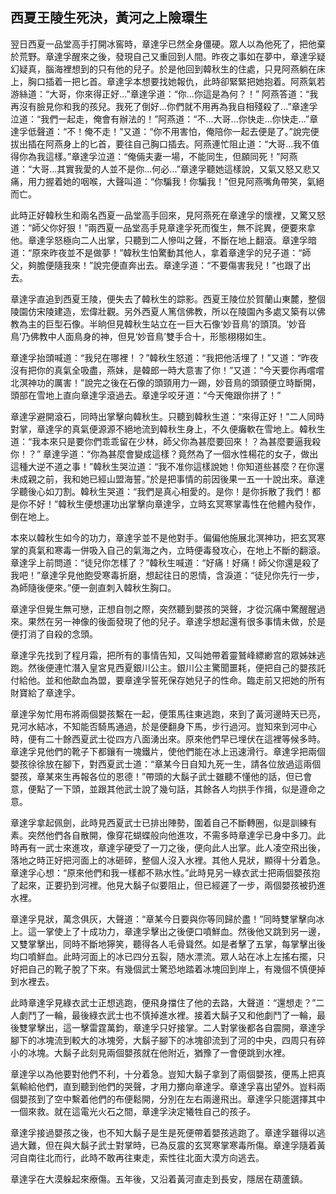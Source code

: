 西夏王陵生死決，黃河之上險環生
------------------------------

翌日西夏一品堂高手打開冰窖時，章達孚已然全身僵硬。眾人以為他死了，把他棄於荒野。章達孚醒來之後，發現自己又重回到人間。昨夜之事如在夢中，章達孚疑幻疑真，腦海裡想到的只有他的兒子。於是他回到韓秋生的住處，只見阿燕躺在床上，胸口插着一把匕首。章達孚本想要找她報仇，此時卻緊緊把她抱着。阿燕氣若游絲道：“大哥，你來得正好...”章達孚道：“你...你這是為何？！” 阿燕答道：“我再沒有臉見你和我的孩兒。我死了倒好...你們就不用再為我自相殘殺了...”章達孚泣道：“我們一起走，俺會有辦法的！”阿燕道：“不...大哥...你快走...你快走...”章達孚低聲道：“不！俺不走！”又道：“你不用害怕，俺陪你一起去便是了。”說完便拔出插在阿燕身上的匕首，要往自己胸口插去。阿燕連忙阻止道：“大哥...我不值得你為我這樣。”章達孚泣道：“俺倆夫妻一場，不能同生，但願同死！”阿燕道：“大哥...其實我愛的人並不是你...何必...”章達孚聽她這樣說，又氣又怒又悲又痛，用力握着她的咽喉，大聲叫道：“你騙我！你騙我！”但見阿燕嘴角帶笑，氣絕而亡。

此時正好韓秋生和兩名西夏一品堂高手回來，見阿燕死在章達孚的懷裡，又驚又怒道：“師父你好狠！”兩西夏一品堂高手見章達孚死而復生，無不詫異，便要來拿他。章達孚怒極向二人出掌，只聽到二人慘叫之聲，不斷在地上翻滾。章達孚暗道：“原來昨夜並不是做夢！”韓秋生怕驚動其他人，拿着章達孚的兒子道：“師父，夠膽便隨我來！”說完便直奔出去。章達孚道：“不要傷害我兒！”也跟了出去。

章達孚直追到西夏王陵，便失去了韓秋生的踪影。西夏王陵位於賀蘭山東麓，整個陵園仿宋陵建造，宏偉壯觀。另外西夏人篤信佛教，所以在陵園內多處又築有以佛教為主的巨型石像。半晌但見韓秋生站立在一巨大石像‘妙音鳥’的頭頂。‘妙音鳥’乃佛教中人面鳥身的神，但見‘妙音鳥’雙手合十，形態栩栩如生。

章達孚抬頭喊道：“我兒在哪裡！？”韓秋生怒道：“我把他活埋了！”又道：“昨夜沒有把你的真氣全吸盡，燕妹，是韓郎一時大意害了你！”又道：“今天要你再嚐嚐北溟神功的厲害！”說完之後在石像的頭頸用力一踢，妙音鳥的頭頸便立時斷開，頭部在雪地上直向章達孚滾過去。章達孚咬牙道：“今天俺跟你拼了！”

章達孚避開滾石，同時出掌擊向韓秋生。只聽到韓秋生道：“來得正好！”二人同時對掌，章達孚的真氣便源源不絕地流到韓秋生身上，不久便癱軟在雪地上。韓秋生道：“我本來只是要你們乖乖留在少林，師父你為甚麼要回來！？為甚麼要逼我殺你！？” 章達孚道：“你為甚麼會變成這樣？竟然為了一個水性楊花的女子，做出這種大逆不道之事！”韓秋生哭泣道：“我不准你這樣說她！你知道些甚麼？在你還未成親之前，我和她已經山盟海誓。”於是把事情的前因後果一五一十說出來。章達孚聽後心如刀割。韓秋生哭道：“我們是真心相愛的。是你！是你拆散了我們！都是你不好！”韓秋生便想運功出掌擊向章達孚，立時玄冥寒掌毒性在他體內發作，倒在地上。

本來以韓秋生如今的功力，章達孚並不是他對手。偏偏他施展北溟神功，把玄冥寒掌的真氣和寒毒一併吸入自己的氣海之內，立時便毒發攻心，在地上不斷的翻滾。章達孚上前問道：“徒兒你怎樣了？”韓秋生喊道：“好痛！好痛！師父你還是殺了我吧！”章達孚見他飽受寒毒折磨，想起往日的恩情，含淚道：“徒兒你先行一步，為師隨後便來。”便一劍直刺入韓秋生胸口。

章達孚但覺生無可戀，正想自刎之際，突然聽到嬰孩的哭聲，才從沉痛中驚醒醒過來。果然在另一神像的後面發現了他的兒子。章達孚想起還有很多事情未做，於是便打消了自殺的念頭。

章達孚先找到了程月霜，把所有的事情告知，又叫她帶着靈鷲峰縹緲宫的眾姊妹逃跑。然後便連忙潛入皇宮見西夏銀川公主。銀川公主驚聞噩耗，便把自己的嬰孩託付給他。並和他歃血為盟，要章達孚誓死保存她兒子的性命。臨走前又把她的所有財寶給了章達孚。

章達孚匆忙用布將兩個嬰孩繫在一起，便策馬往東逃跑，來到了黃河邊時天已亮，見河水結冰，不知能否騎馬通過，於是便翻身下馬，步行過河。豈知來到河中心時，便有二十餘西夏武士從四方八面湧出來。原來他們早已埋伏在這裡等候多時。章達孚見他們的靴子下都鑲有一塊鐵片，使他們能在冰上迅速滑行。章達孚把兩個嬰孩徐徐放在腳下，對西夏武士道：“章某今日自知九死一生，請各位放過這兩個嬰孩，章某來生再報各位的恩德！”帶頭的大鬍子武士雖聽不懂他的話，但已會意，便點了一下頭，並跟其他武士說了幾句話，其餘各人均拱手作揖，似是遵命之意。

章達孚拿起佩劍，此時見西夏武士已排出陣勢，圍着自己不斷轉圈，似是訓練有素。突然他們各自散開，像穿花蝴蝶般向他進攻，不需多時章達孚已身中多刀。此時再有一武士來進攻，章達孚硬受了一刀之後，便向此人出掌。此人凌空飛出後，落地之時正好把河面上的冰砸碎，整個人沒入水裡。其他人見狀，顯得十分着急。章達孚心想：“原來他們和我一樣都不熟水性。”此時見另一綠衣武士把兩個嬰孩抱了起來，正要扔到河裡。他見大鬍子似要阻止，但已經遲了一步，兩個嬰孩被扔進水裡。

章達孚見狀，萬念俱灰，大聲道：“章某今日要與你等同歸於盡！”同時雙掌擊向冰上。這一掌使上了十成功力，章達孚擊出之後便口噴鮮血。然後他又跳到另一邊，又雙掌擊出，同時不斷地獰笑，聽得各人毛骨聳然。如是者擊了五掌，每掌擊出後均口噴鮮血。此時河面上的冰已四分五裂，随水漂流。眾人站在冰上左搖右擺，只好把自己的靴子脫了下來。有幾個武士驚恐地踏着冰塊回到岸上，有幾個不慎便掉到水裡去。

此時章達孚見綠衣武士正想逃跑，便飛身擋住了他的去路，大聲道：“還想走？”二人劇鬥了一輪，最後綠衣武士也不慎掉進水裡。接着大鬍子又和他劇鬥了一輪，最後雙掌擊出，這一擊雷霆萬鈞，章達孚只好接掌。二人對掌後都各自震開，章達孚腳下的冰塊流到較大的冰塊旁，大鬍子腳下的冰塊卻流到了河的中央，四周只有碎小的冰塊。大鬍子此刻見兩個嬰孩就在他附近，猶豫了一會便跳到水裡。

章達孚以為他要對他們不利，十分着急。豈知大鬍子拿到了兩個嬰孩，便馬上把真氣輸給他們，直到聽到他們的哭聲，才用力擲向章達孚。章達孚喜出望外。豈料兩個嬰孩到了空中繫着他們的布便鬆開，分別在左右兩邊飛出。章達孚只能選擇其中一個來救。就在這電光火石之間，章達孚決定犧牲自己的孩子。

章達孚接過嬰孩之後，也不知大鬍子是生是死便帶着嬰孩逃跑了。章達孚雖得以逃過大難，但在與大鬍子武士對掌時，已為反震的玄冥寒掌寒毒所傷。章達孚隨着黃河自南往北而行，此時不敢再往東走，索性往北面大漠方向逃去。

章達孚在大漠躲起來療傷。五年後，又沿着黃河直走到長安，隱居在葫蘆鎮。
